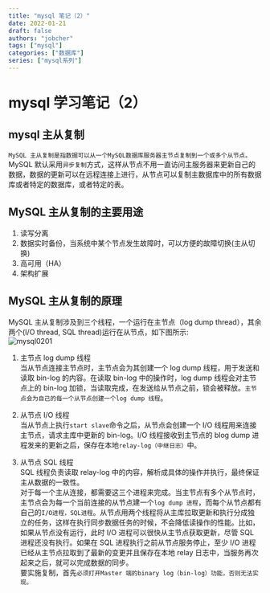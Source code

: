 ```yaml
---
title: "mysql 笔记（2）"
date: 2022-01-21
draft: false
authors: "jobcher"
tags: ["mysql"]
categories: ["数据库"]
series: ["mysql系列"]
---
```


# mysql 学习笔记（2）

## mysql 主从复制

`MySQL 主从复制是指数据可以从一个MySQL数据库服务器主节点复制到一个或多个从节点。`MySQL 默认采用`异步复制`方式，这样从节点不用一直访问主服务器来更新自己的数据，数据的更新可以在远程连接上进行，从节点可以复制主数据库中的所有数据库或者特定的数据库，或者特定的表。

## MySQL 主从复制的主要用途

1. 读写分离
2. 数据实时备份，当系统中某个节点发生故障时，可以方便的故障切换(主从切换)
3. 高可用（HA）
4. 架构扩展

## MySQL 主从复制的原理

MySQL 主从复制涉及到三个线程，一个运行在主节点（log dump thread），其余两个(I/O thread, SQL thread)运行在从节点，如下图所示:  
![mysql0201](/images/mysql0201.png)

1. 主节点 log dump 线程  
   当从节点连接主节点时，主节点会为其创建一个 log dump 线程，用于发送和读取 bin-log 的内容。在读取 bin-log 中的操作时，log dump 线程会对主节点上的 bin-log 加锁，当读取完成，在发送给从节点之前，锁会被释放。`主节点会为自己的每一个从节点创建一个log dump 线程`。
2. 从节点 I/O 线程  
   当从节点上执行`start slave`命令之后，从节点会创建一个 I/O 线程用来连接主节点，请求主库中更新的 bin-log。I/O 线程接收到主节点的 blog dump 进程发来的更新之后，保存在本地`relay-log（中继日志）`中。

3. 从节点 SQL 线程  
   SQL 线程负责读取 relay-log 中的内容，解析成具体的操作并执行，最终保证主从数据的一致性。  
   对于每一个主从连接，都需要这三个进程来完成。当主节点有多个从节点时，主节点会为每一个当前连接的从节点建一个`log dump 进程`，而每个从节点都有自己的`I/O进程，SQL进程`。从节点用两个线程将从主库拉取更新和执行分成独立的任务，这样在执行同步数据任务的时候，不会降低读操作的性能。比如，如果从节点没有运行，此时 I/O 进程可以很快从主节点获取更新，尽管 SQL 进程还没有执行。如果在 SQL 进程执行之前从节点服务停止，至少 I/O 进程已经从主节点拉取到了最新的变更并且保存在本地 relay 日志中，当服务再次起来之后，就可以完成数据的同步。  
   要实施复制，首先`必须打开Master 端的binary log（bin-log）功能，否则无法实现。`
